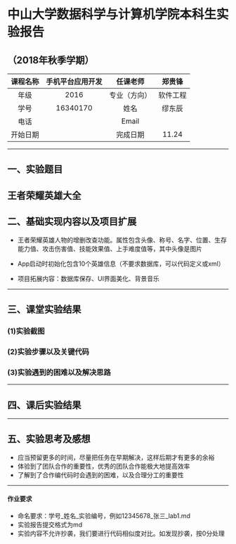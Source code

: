 ﻿# 中山大学数据科学与计算机学院本科生实验报告
## （2018年秋季学期）
| 课程名称 | 手机平台应用开发 | 任课老师 | 郑贵锋 |
| :------------: | :-------------: | :------------: | :-------------: |
| 年级 |2016  | 专业（方向） |软件工程  |
| 学号 |16340170  | 姓名 |缪东辰  |
| 电话 |  | Email |  |
| 开始日期 |  | 完成日期 |11.24

---

## 一、实验题目

王者荣耀英雄大全
---

## 二、基础实现内容以及项目扩展

* 王者荣耀英雄人物的增删改查功能。属性包含头像、称号、名字、位置、生存能力值、攻击伤害值、技能效果值、上手难度值等，其中头像是图片
* App启动时初始化包含10个英雄信息（不要求数据库，可以代码定义或xml）

* 项目拓展内容：数据库保存、UI界面美化、背景音乐
---

## 三、课堂实验结果
### (1)实验截图
  
### (2)实验步骤以及关键代码

### (3)实验遇到的困难以及解决思路
  
---

## 四、课后实验结果
  
---

## 五、实验思考及感想
* 应当预留更多的时间，尽量把任务在早期解决，这样后期才有更多的余裕
* 体验到了团队合作的重要性，优秀的团队合作能极大地提高效率
* 了解到了合作编代码时会遇到的困难，以及合理分工的重要性
---

#### 作业要求
* 命名要求：学号_姓名_实验编号，例如12345678_张三_lab1.md
* 实验报告提交格式为md
* 实验内容不允许抄袭，我们要进行代码相似度对比。如发现抄袭，按0分处理